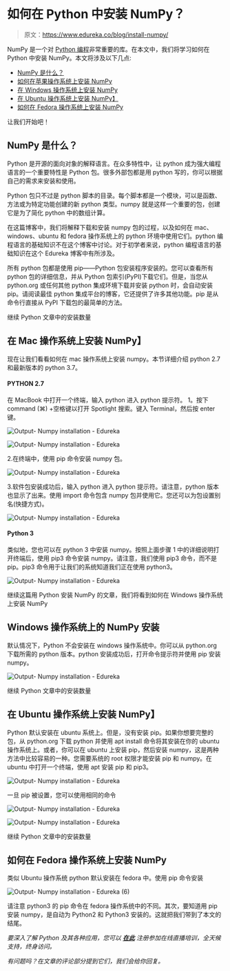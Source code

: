 # 如何在 Python 中安装 NumPy？

> 原文：<https://www.edureka.co/blog/install-numpy/>

NumPy 是一个对 [Python 编程](https://www.edureka.co/blog/python-tutorial/)非常重要的库。在本文中，我们将学习如何在 Python 中安装 NumPy。本文将涉及以下几点:

*   [NumPy 是什么？](#IntroductionToNumPy)
*   [如何在苹果操作系统上安装 NumPy](#NumPyInstallationOnMacOperatingSystem)
*   [在 Windows 操作系统上安装 NumPy](#NumPyInstallationOnWindowsOperatingSystem)
*   [在 Ubuntu 操作系统上安装 NumPy】](#NumPyInstallationOnUbuntuOperatingSystem)
*   [如何在 Fedora 操作系统上安装 NumPy](#NumPyInstallationOnFedoraOperatingSystem)

让我们开始吧！

## **NumPy 是什么？**

Python 是开源的面向对象的解释语言。在众多特性中，让 python 成为强大编程语言的一个重要特性是 Python 包。很多外部包都是用 python 写的，你可以根据自己的需求来安装和使用。

Python 包只不过是 python 脚本的目录。每个脚本都是一个模块，可以是函数、方法或为特定功能创建的新 python 类型。numpy 就是这样一个重要的包，创建它是为了简化 python 中的数组计算。

在这篇博客中，我们将解释下载和安装 numpy 包的过程，以及如何在 mac、windows、ubuntu 和 fedora 操作系统上的 python 环境中使用它们。python 编程语言的基础知识不在这个博客中讨论。对于初学者来说，python 编程语言的基础知识在这个 Edureka 博客中有所涉及。

所有 python 包都是使用 pip——Python 包安装程序安装的。您可以查看所有 python 包的详细信息，并从 Python 包索引(PyPI)下载它们。但是，当您从 python.org 或任何其他 python 集成环境下载并安装 python 时，会自动安装 pip。请阅读最佳 python 集成平台的博客，它还提供了许多其他功能。pip 是从命令行直接从 PyPI 下载包的最简单的方法。

继续 Python 文章中的安装数量

## **在 Mac 操作系统上安装 NumPy】**

现在让我们看看如何在 mac 操作系统上安装 numpy。本节详细介绍 python 2.7 和最新版本的 python 3.7。

#### **PYTHON 2.7**

在 MacBook 中打开一个终端，输入 python 进入 python 提示符。 1。按下 command (⌘) +空格键以打开 Spotlight 搜索。键入 Terminal，然后按 enter 键。

![Output- Numpy installation - Edureka](img/c7fdc8d717625b26905c36c820dba2af.png)

![Output- Numpy installation - Edureka](img/bd9eb638e3a5a49dcd36bfe9896e312d.png)

2.在终端中，使用 pip 命令安装 numpy 包。

![Output- Numpy installation - Edureka](img/2bf096e99f6088e356b5c818c90af47f.png)

3.软件包安装成功后，输入 python 进入 python 提示符。请注意，python 版本也显示了出来。使用 import 命令包含 numpy 包并使用它。您还可以为包设置别名(快捷方式)。

![Output- Numpy installation - Edureka](img/047802f057617ae4a8d9fc4e20b64612.png)

#### **Python 3**

类似地，您也可以在 python 3 中安装 numpy。按照上面步骤 1 中的详细说明打开终端后，使用 pip3 命令安装 numpy。请注意，我们使用 pip3 命令，而不是 pip。pip3 命令用于让我们的系统知道我们正在使用 python3。

![Output- Numpy installation - Edureka](img/c997d1a8d432d882d45a9b98cb3c8f41.png)

继续这篇用 Python 安装 NumPy 的文章，我们将看到如何在 Windows 操作系统上安装 NumPy

## **Windows 操作系统上的 NumPy 安装**

默认情况下，Python 不会安装在 windows 操作系统中。你可以从 python.org 下载所需的 python 版本。python 安装成功后，打开命令提示符并使用 pip 安装 numpy。

![Output- Numpy installation - Edureka](img/1c4a608befb4736669e90c50a20543f3.png)

继续 Python 文章中的安装数量

## **在 Ubuntu 操作系统上安装 NumPy】**

Python 默认安装在 ubuntu 系统上。但是，没有安装 pip。如果你想要完整的包，从 python.org 下载 python 并使用 apt install 命令将其安装在你的 ubuntu 操作系统上。或者，你可以在 ubuntu 上安装 pip，然后安装 numpy，这是两种方法中比较容易的一种。您需要系统的 root 权限才能安装 pip 和 numpy。在 ubuntu 中打开一个终端，使用 apt 安装 pip 和 pip3。

![Output- Numpy installation - Edureka](img/c18c74dfea55acd38b6c66a70bbc2740.png)

一旦 pip 被设置，您可以使用相同的命令

![Output- Numpy installation - Edureka](img/0544edebe6a095a0fc36171f617153b3.png)

![Output- Numpy installation - Edureka](img/bbe8d875f0d52519d87acb4d5abf84dc.png)

继续 Python 文章中的安装数量

## **如何在 Fedora 操作系统上安装 NumPy**

类似 Ubuntu 操作系统 python 默认安装在 fedora 中。使用 pip 命令安装

![Output- Numpy installation - Edureka (6)](img/d450e2521e41b98a837a22cca068e5fb.png)

请注意 python3 的 pip 命令在 fedora 操作系统中的不同。其次，要知道用 pip 安装 numpy，是自动为 Python2 和 Python3 安装的。这就把我们带到了本文的结尾。

*要深入了解 Python 及其各种应用，您可以 [**在此**](https://www.edureka.co/python/) 注册参加在线直播培训，全天候支持，终身访问。*

*有问题吗？在文章的评论部分提到它们，我们会给你回复。*